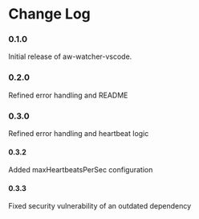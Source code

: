 # Change Log
### 0.1.0

Initial release of aw-watcher-vscode.

### 0.2.0

Refined error handling and README

### 0.3.0

Refined error handling and heartbeat logic

#### 0.3.2

Added maxHeartbeatsPerSec configuration

#### 0.3.3

Fixed security vulnerability of an outdated dependency

<!--- https://keepachangelog.com/en/1.0.0/ -->